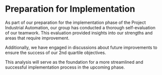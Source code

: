 
# Preparation for Implementation

As part of our preparation for the implementation phase of the Project Industrial Automation, our group has conducted a thorough self-evaluation of our teamwork. This evaluation provided insights into our strengths and areas that require improvement.

Additionally, we have engaged in discussions about future improvements to ensure the success of our 2nd quartile objectives. 

This analysis  will serve as the foundation for a more streamlined and successful implementation process in the upcoming phase.
